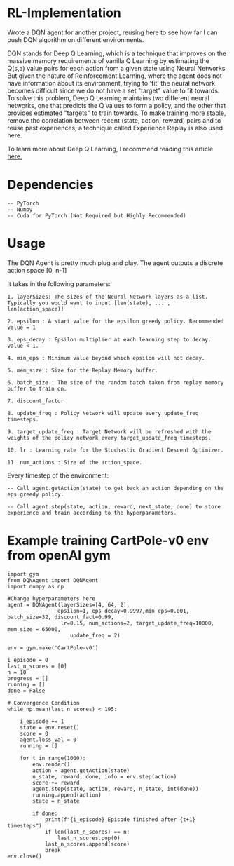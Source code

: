 # RL-Implementation
Wrote a DQN agent for another project, reusing here to see how far I can push DQN algorithm on different environments.

DQN stands for Deep Q Learning, which is a technique that improves on the massive memory requirements of vanilla Q Learning by estimating the Q(s,a) value pairs for each action from a given state using Neural Networks. But given the nature of Reinforcement Learning, where the agent does not have information about its environment, trying to 'fit' the neural network becomes difficult since we do not have a set "target" value to fit towards. To solve this problem, Deep Q Learning maintains two different neural networks, one that predicts the Q values to form a policy, and the other that provides estimated "targets" to train towards. To make training more stable, remove the correlation between recent (state, action, reward) pairs and to reuse past experiences, a technique called Experience Replay is also used here. 

To learn more about Deep Q Learning, I recommend reading this article [here.](https://www.analyticsvidhya.com/blog/2019/04/introduction-deep-q-learning-python/)

# Dependencies 

    -- PyTorch
    -- Numpy
    -- Cuda for PyTorch (Not Required but Highly Recommended)

# Usage

The DQN Agent is pretty much plug and play. The agent outputs a discrete action space [0, n-1]

It takes in the following parameters:

    1. layerSizes: The sizes of the Neural Network layers as a list. Typically you would want to input [len(state), ... , len(action_space)]

    2. epsilon : A start value for the epsilon greedy policy. Recommended value = 1

    3. eps_decay : Epsilon multiplier at each learning step to decay. value < 1.

    4. min_eps : Minimum value beyond which epsilon will not decay.

    5. mem_size : Size for the Replay Memory buffer.

    6. batch_size : The size of the random batch taken from replay memory buffer to train on.

    7. discount_factor

    8. update_freq : Policy Network will update every update_freq timesteps. 

    9. target_update_freq : Target Network will be refreshed with the weights of the policy network every target_update_freq timesteps.

    10. lr : Learning rate for the Stochastic Gradient Descent Optimizer.

    11. num_actions : Size of the action_space. 


Every timestep of the environment:

    -- Call agent.getAction(state) to get back an action depending on the eps greedy policy.

    -- Call agent.step(state, action, reward, next_state, done) to store experience and train according to the hyperparameters.

# Example training CartPole-v0 env from openAI gym

```
import gym
from DQNAgent import DQNAgent
import numpy as np

#Change hyperparameters here
agent = DQNAgent(layerSizes=[4, 64, 2],
                epsilon=1, eps_decay=0.9997,min_eps=0.001, batch_size=32, discount_fact=0.99, 
                 lr=0.15, num_actions=2, target_update_freq=10000, mem_size = 65000,
                    update_freq = 2)

env = gym.make('CartPole-v0')

i_episode = 0
last_n_scores = [0]
n = 10
progress = []
running = []
done = False

# Convergence Condition
while np.mean(last_n_scores) < 195:
    
    i_episode += 1
    state = env.reset()
    score = 0
    agent.loss_val = 0
    running = []
    
    for t in range(1000):
        env.render()
        action = agent.getAction(state)
        n_state, reward, done, info = env.step(action)
        score += reward
        agent.step(state, action, reward, n_state, int(done))
        running.append(action)
        state = n_state
        
        if done:
            print(f"{i_episode} Episode finished after {t+1} timesteps")
            if len(last_n_scores) == n:
                last_n_scores.pop(0)
            last_n_scores.append(score)
            break
env.close()

```